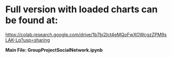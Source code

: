 # Full version with loaded charts can be found at:

https://colab.research.google.com/drive/1b7bi2Ict4eMQoFwXOWcgzZPM9sLAK-Lq?usp=sharing

**Main File: GroupProjectSocialNetwork.ipynb**
